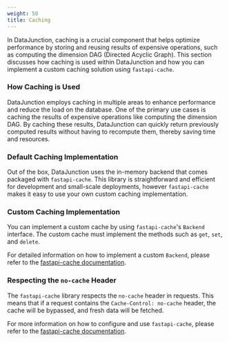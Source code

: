 ```yaml
---
weight: 50
title: Caching
---
```


In DataJunction, caching is a crucial component that helps optimize performance by storing and reusing results of expensive operations, such as computing the dimension DAG (Directed Acyclic Graph). This section discusses how caching is used within DataJunction and how you can implement a custom caching solution using `fastapi-cache`.

### How Caching is Used

DataJunction employs caching in multiple areas to enhance performance and reduce the load on the database. One of the primary use cases is caching the results of expensive operations like computing the dimension DAG. By caching these results, DataJunction can quickly return previously computed results without having to recompute them, thereby saving time and resources.

### Default Caching Implementation

Out of the box, DataJunction uses the in-memory backend that comes packaged with `fastapi-cache`. This library is straightforward and efficient for development and small-scale deployments, however `fastapi-cache` makes it easy to use your own custom caching implementation.

### Custom Caching Implementation

You can implement a custom cache by using `fastapi-cache`'s `Backend` interface. The custom cache must implement the methods such as `get`, `set`, and `delete`.

For detailed information on how to implement a custom `Backend`, please refer to the [fastapi-cache documentation](https://fastapi-cache.readthedocs.io/en/latest/).

### Respecting the `no-cache` Header

The `fastapi-cache` library respects the `no-cache` header in requests. This means that if a request contains the `Cache-Control: no-cache` header, the cache will be bypassed, and fresh data will be fetched.

For more information on how to configure and use `fastapi-cache`, please refer to the [fastapi-cache documentation](https://fastapi-cache.readthedocs.io/en/latest/).
